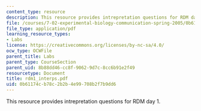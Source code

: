 ```yaml
---
content_type: resource
description: This resource provides intrepretation questions for RDM day 1.
file: /courses/7-02-experimental-biology-communication-spring-2005/0b61174cb78c2b2b4e99708b2f7b9dd6_rdm1_interps.pdf
file_type: application/pdf
learning_resource_types:
- Labs
license: https://creativecommons.org/licenses/by-nc-sa/4.0/
ocw_type: OCWFile
parent_title: Labs
parent_type: CourseSection
parent_uid: 8b88dd46-cc8f-9062-9d7c-8cc6b91e2f49
resourcetype: Document
title: rdm1_interps.pdf
uid: 0b61174c-b78c-2b2b-4e99-708b2f7b9dd6
---
```

This resource provides intrepretation questions for RDM day 1.